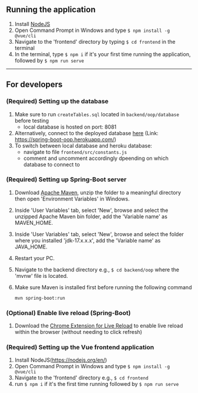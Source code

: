 ## Running the application

1. Install [NodeJS](https://nodejs.org/en/)
2. Open Command Prompt in Windows and type `$ npm install -g @vue/cli`
3. Navigate to the 'frontend' directory by typing `$ cd frontend` in the terminal
4. In the terminal, type `$ npm i` if it's your first time running the application, followed by `$ npm run serve`

---

## For developers

### (Required) Setting up the database

1. Make sure to run `createTables.sql` located in `backend/oop/database` before testing 
    - local database is hosted on port: 8081
2. Alternatively, connect to the deployed database [here](https://spring-boot-oop.herokuapp.com/) (Link: https://spring-boot-oop.herokuapp.com/)
3. To switch between local database and heroku database:
    - navigate to file `frontend/src/constants.js`
    - comment and uncomment accordingly dpeending on which database to connect to
### (Required) Setting up Spring-Boot server

1. Download [Apache Maven](https://maven.apache.org/download.cgi), unzip the folder to a meaningful directory then open 'Environment Variables' in Windows.
2.  Inside 'User Variables' tab, select 'New', browse and select the unzipped Apache Maven bin folder, add the 'Variable name' as MAVEN_HOME.
3. Inside 'User Variables' tab, select 'New', browse and select the folder where you installed 'jdk-17.x.x.x', add the 'Variable name' as JAVA_HOME.
4. Restart your PC.
5. Navigate to the backend directory e.g., `$ cd backend/oop` where the 'mvnw' file is located.
6. Make sure Maven is installed first before running the following command
    
    `mvn spring-boot:run`
### (Optional) Enable live reload (Spring-Boot)

1. Download the [Chrome Extension for Live Reload](https://chrome.google.com/webstore/detail/livereload/jnihajbhpnppcggbcgedagnkighmdlei/related?hl=en) to enable live reload within the browser (without needing to click refresh)

### (Required) Setting up the Vue frontend application

1. Install NodeJS(https://nodejs.org/en/)
2. Open Command Prompt in Windows and type `$ npm install -g @vue/cli`
3. Navigate to the 'frontend' directory e.g., `$ cd frontend`
4. run `$ npm i` if it's the first time running followed by `$ npm run serve`
